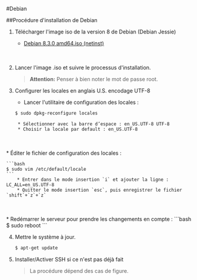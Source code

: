#Debian

##Procédure d'installation de Debian

1. Télécharger l'image iso de la version 8 de Debian (Debian Jessie)
    * [Debian 8.3.0 amd64.iso (netinst)](http://cdimage.debian.org/debian-cd/8.3.0/amd64/iso-cd/debian-8.3.0-amd64-netinst.iso)
    <br />
    <br />

2. Lancer l'image .iso et suivre le processus d'installation.
    >**Attention:** Penser à bien noter le mot de passe root.



3. Configurer les locales en anglais U.S. encodage UTF-8

    * Lancer l'utilitaire de configuration des locales :
    ```bash
    $ sudo dpkg-reconfigure locales
    ```

        * Sélectionner avec la barre d’espace : en_US.UTF-8 UTF-8
	    * Choisir la locale par default : en_US.UTF-8
<br />
<br />
	* Éditer le fichier de configuration des locales :

    ```bash
    $ sudo vim /etc/default/locale
    ```
        * Entrer dans le mode insertion `i` et ajouter la ligne : LC_ALL=en_US.UTF-8 
        * Quitter le mode insertion `esc`, puis enregistrer le fichier `shift`+`z`+`z`
<br />
<br />   
    * Redémarrer le serveur pour prendre les changements en compte :
    ```bash
    $ sudo reboot
    ```

4. Mettre le système à jour.

    ```bash
    $ apt-get update
    ```

5. Installer/Activer SSH si ce n'est pas déjà fait
    >La procédure dépend des cas de figure.









